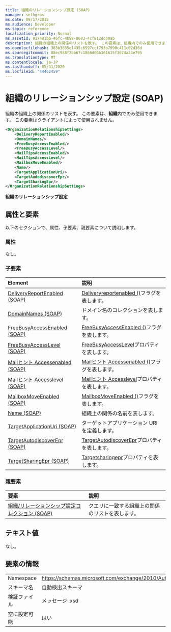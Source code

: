 ```yaml
---
title: 組織のリレーションシップ設定 (SOAP)
manager: sethgros
ms.date: 09/17/2015
ms.audience: Developer
ms.topic: reference
localization_priority: Normal
ms.assetid: 917481bb-46fc-4b88-8683-4cf812dcb0ab
description: 組織の組織上の関係のリストを表す。 この要素は、組織内でのみ使用できます。 この要素はクライアントによって使用されません。
ms.openlocfilehash: 383b3635e1435c6597ccf793a7990c411c02d36d
ms.sourcegitcommit: 88ec988f2bb67c1866d06b361615f3674a24e795
ms.translationtype: MT
ms.contentlocale: ja-JP
ms.lasthandoff: 05/31/2020
ms.locfileid: "44462459"
---
```

# <a name="organizationrelationshipsettings-soap"></a>組織のリレーションシップ設定 (SOAP)

組織**の**組織上の関係のリストを表す。 この要素は、**組織**内でのみ使用できます。 この要素はクライアントによって使用されません。 
  
```XML
<OrganizationRelationshipSettings>
    <DeliveryReportEnabled/>
    <DomainNames/>
    <FreeBusyAccessEnabled/>
    <FreeBusyAccessLevel/>
    <MailTipsAccessEnabled/>
    <MailTipsAccessLevel/>
    <MailboxMoveEnabled/>
    <Name/>
    <TargetApplicationUri/>
    <TargetAudodiscoverEpr/>
    <TargetSharingEpr/>
</OrganizationRelationshipSettings>
```

 **組織のリレーションシップ設定**
## <a name="attributes-and-elements"></a>属性と要素

以下のセクションで、属性、子要素、親要素について説明します。
  
### <a name="attributes"></a>属性

なし。
  
### <a name="child-elements"></a>子要素

|**Element**|**説明**|
|:-----|:-----|
|[DeliveryReportEnabled (SOAP)](deliveryreportenabled-soap.md) <br/> |[Deliveryreportenabled ()](https://msdn.microsoft.com/library/Microsoft.Exchange.SoapWebClient.AutoDiscover.OrganizationRelationshipSettings.DeliveryReportEnabled.aspx)フラグを表します。  <br/> |
|[DomainNames (SOAP)](domainnames-soap.md) <br/> |ドメイン名のコレクションを表します。  <br/> |
|[FreeBusyAccessEnabled (SOAP)](freebusyaccessenabled-soap.md) <br/> |[FreeBusyAccessEnabled ()](https://msdn.microsoft.com/library/Microsoft.Exchange.SoapWebClient.AutoDiscover.OrganizationRelationshipSettings.FreeBusyAccessEnabled.aspx)フラグを表します。  <br/> |
|[FreeBusyAccessLevel (SOAP)](freebusyaccesslevel-soap.md) <br/> |[FreeBusyAccessLevel](https://msdn.microsoft.com/library/Microsoft.Exchange.Data.Directory.SystemConfiguration.OrganizationRelationship.FreeBusyAccessLevel.aspx)プロパティを表します。  <br/> |
|[Mailヒント Accessenabled (SOAP)](mailtipsaccessenabled-soap.md) <br/> |[Mailヒント Accessenabled ()](https://msdn.microsoft.com/library/Microsoft.Exchange.SoapWebClient.AutoDiscover.OrganizationRelationshipSettings.MailTipsAccessEnabled.aspx)フラグを表します。  <br/> |
|[Mailヒント Accesslevel (SOAP)](mailtipsaccesslevel-soap.md) <br/> |[Mailヒント Accesslevel](https://msdn.microsoft.com/library/Microsoft.Exchange.Data.Directory.SystemConfiguration.OrganizationRelationship.MailTipsAccessLevel.aspx)プロパティを表します。  <br/> |
|[MailboxMoveEnabled (SOAP)](mailboxmoveenabled-soap.md) <br/> |[MailboxMoveEnabled ()](https://msdn.microsoft.com/library/Microsoft.Exchange.SoapWebClient.AutoDiscover.OrganizationRelationshipSettings.MailboxMoveEnabled.aspx)フラグを表します。  <br/> |
|[Name (SOAP)](name-soap.md) <br/> |組織上の関係の名前を表します。  <br/> |
|[TargetApplicationUri (SOAP)](targetapplicationuri-soap.md) <br/> |ターゲットアプリケーション URI を定義します。  <br/> |
|[TargetAutodiscoverEpr (SOAP)](targetautodiscoverepr-soap.md) <br/> |[TargetAutodiscoverEpr](https://msdn.microsoft.com/library/Microsoft.Exchange.Data.Directory.SystemConfiguration.OrganizationRelationship.TargetAutodiscoverEpr.aspx)プロパティを表します。  <br/> |
|[TargetSharingEpr (SOAP)](targetsharingepr-soap.md) <br/> |[Targetsharingepr](https://msdn.microsoft.com/library/Microsoft.Exchange.Data.Directory.SystemConfiguration.OrganizationRelationship.TargetSharingEpr.aspx)プロパティを表します。  <br/> |
   
### <a name="parent-elements"></a>親要素

|**要素**|**説明**|
|:-----|:-----|
|[組織/リレーションシップ設定コレクション (SOAP)](organizationrelationshipsettingscollection-soap.md) <br/> |クエリに一致する組織上の関係のリストを表します。  <br/> |
   
## <a name="text-value"></a>テキスト値

なし。
  
## <a name="element-information"></a>要素の情報

|||
|:-----|:-----|
|Namespace  <br/> |https://schemas.microsoft.com/exchange/2010/Autodiscover  <br/> |
|スキーマ名  <br/> |自動検出スキーマ  <br/> |
|検証ファイル  <br/> |メッセージ .xsd  <br/> |
|空に設定可能  <br/> |はい  <br/> |
   

